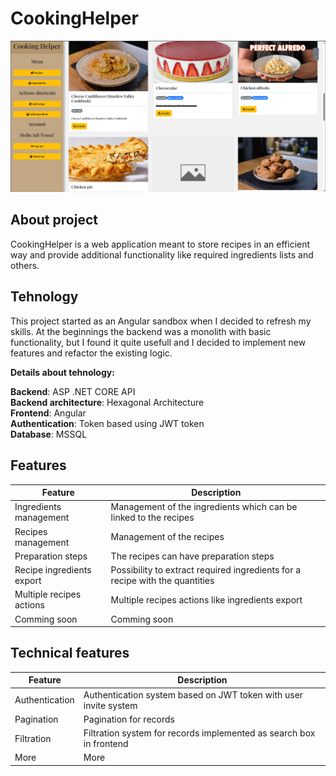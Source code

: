 # CookingHelper

![Screenshot of the main page of cooking helper.](/GitHubResources/Images/Screenshots/main-page-1.png)

## About project

CookingHelper is a web application meant to store recipes in an efficient way and provide additional functionality like required ingredients lists and others.

## Tehnology

This project started as an Angular sandbox when I decided to refresh my skills. At the beginnings the backend was a monolith with basic functionality, but I found it quite usefull and I decided to implement new features and refactor the existing logic.

**Details about tehnology:**

**Backend**: ASP .NET CORE API<br>
**Backend architecture**: Hexagonal Architecture<br>
**Frontend**: Angular<br>
**Authentication**: Token based using JWT token <br>
**Database**: MSSQL 

## Features

| Feature  | Description |
| ------------- | ------------- |
| Ingredients management  | Management of the ingredients which can be linked to the recipes  |
| Recipes management  | Management of the recipes  |
| Preparation steps  | The recipes can have preparation steps  |
| Recipe ingredients export  | Possibility to extract required ingredients for a recipe with the quantities  |
| Multiple recipes actions  | Multiple recipes actions like ingredients export  |
| Comming soon  | Comming soon  |

## Technical features

| Feature  | Description |
| ------------- | ------------- |
| Authentication  | Authentication system based on JWT token with user invite system  |
| Pagination  | Pagination for records  |
| Filtration  | Filtration system for records implemented as search box in frontend  |
| More  | More  |